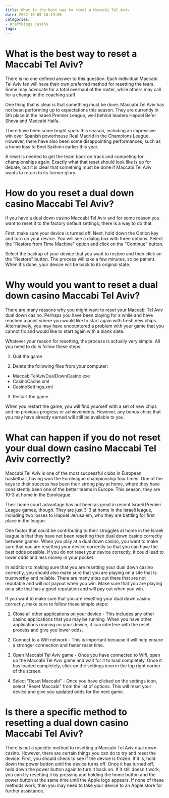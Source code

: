 ```yaml
---
title: What is the best way to reset a Maccabi Tel Aviv
date: 2022-10-05 10:19:05
categories:
- Draftkings Casino
tags:
---
```



#  What is the best way to reset a Maccabi Tel Aviv?

There is no one defined answer to this question. Each individual Maccabi Tel Aviv fan will have their own preferred method for resetting the team. Some may advocate for a total overhaul of the roster, while others may call for a change in the coaching staff.

One thing that is clear is that something must be done. Maccabi Tel Aviv has not been performing up to expectations this season. They are currently in 5th place in the Israeli Premier League, well behind leaders Hapoel Be'er Sheva and Maccabi Haifa.

There have been some bright spots this season, including an impressive win over Spanish powerhouse Real Madrid in the Champions League. However, there have also been some disappointing performances, such as a home loss to Bnei Sakhnin earlier this year.

A reset is needed to get the team back on track and competing for championships again. Exactly what that reset should look like is up for debate, but it is clear that something must be done if Maccabi Tel Aviv wants to return to its former glory.

#  How do you reset a dual down casino Maccabi Tel Aviv?

If you have a dual down casino Maccabi Tel Aviv and for some reason you want to reset it to the factory default settings, there is a way to do that.

First, make sure your device is turned off. Next, hold down the Option key and turn on your device. You will see a dialog box with three options. Select the "Restore from Time Machine" option and click on the "Continue" button.

Select the backup of your device that you want to restore and then click on the "Restore" button. The process will take a few minutes, so be patient. When it's done, your device will be back to its original state.

#  Why would you want to reset a dual down casino Maccabi Tel Aviv?

There are many reasons why you might want to reset your Maccabi Tel Aviv dual down casino. Perhaps you have been playing for a while and have reached a point where you would like to start again with fresh new chips. Alternatively, you may have encountered a problem with your game that you cannot fix and would like to start again with a blank slate.

Whatever your reason for resetting, the process is actually very simple. All you need to do is follow these steps:

1) Quit the game

2) Delete the following files from your computer:

- MaccabiTelAvivDualDownCasino.exe
- CasinoCache.xml
- CasinoSettings.xml
3) Restart the game

When you restart the game, you will find yourself with a set of new chips and no previous progress or achievements. However, any bonus chips that you may have already earned will still be available to you.

#  What can happen if you do not reset your dual down casino Maccabi Tel Aviv correctly?

Maccabi Tel Aviv is one of the most successful clubs in European basketball, having won the Euroleague championship four times. One of the keys to their success has been their strong play at home, where they have consistently been one of the better teams in Europe. This season, they are 10-3 at home in the Euroleague.

Their home court advantage has not been as great in recent Israeli Premier League games, though. They are just 3-3 at home in the Israeli league, including two losses to Hapoel Jerusalem, who they are battling for first place in the league.

One factor that could be contributing to their struggles at home in the Israeli league is that they have not been resetting their dual down casino correctly between games. When you play at a dual down casino, you want to make sure that you are resetting your device correctly so that you can have the best odds possible. If you do not reset your device correctly, it could lead to lower odds and less money in your pocket.

In addition to making sure that you are resetting your dual down casino correctly, you should also make sure that you are playing on a site that is trustworthy and reliable. There are many sites out there that are not reputable and will not payout when you win. Make sure that you are playing on a site that has a good reputation and will pay out when you win.

If you want to make sure that you are resetting your dual down casino correctly, make sure to follow these simple steps:

1) Close all other applications on your device - This includes any other casino applications that you may be running. When you have other applications running on your device, it can interfere with the reset process and give you lower odds.

2) Connect to a Wifi network - This is important because it will help ensure a stronger connection and faster reset time.

3) Open Maccabi Tel Aviv game - Once you have connected to Wifi, open up the Maccabi Tel Aviv game and wait for it to load completely. Once it has loaded completely, click on the settings icon in the top right corner of the screen.

4) Select "Reset Maccabi" - Once you have clicked on the settings icon, select "Reset Maccabi" from the list of options. This will reset your device and give you updated odds for the next game.

#  Is there a specific method to resetting a dual down casino Maccabi Tel Aviv?

There is not a specific method to resetting a Maccabi Tel Aviv dual down casino. However, there are certain things you can do to try and reset the device. First, you should check to see if the device is frozen. If it is, hold down the power button until the device turns off. Once it has turned off, hold down the power button again to turn it back on. If it still doesn't work, you can try resetting it by pressing and holding the home button and the power button at the same time until the Apple logo appears. If none of these methods work, then you may need to take your device to an Apple store for further assistance.